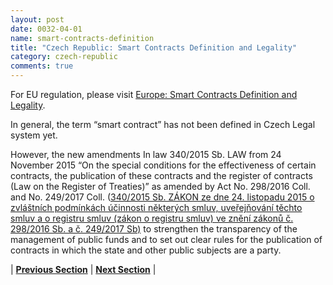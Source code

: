 ```yaml
---
layout: post
date: 0032-04-01
name: smart-contracts-definition
title: "Czech Republic: Smart Contracts Definition and Legality"
category: czech-republic
comments: true
---
```



For EU regulation, please visit [Europe: Smart Contracts Definition and Legality](https://neo-project.github.io/global-blockchain-compliance-hub//europe/europe-smart-contracts.html).


In general, the term “smart contract” has not been defined in Czech Legal system yet.

However, the new amendments In law 340/2015 Sb. LAW from 24 November 2015 “On the special conditions for the effectiveness of certain contracts, the publication of these contracts and the register of contracts (Law on the Register of Treaties)” as amended by Act No. 298/2016 Coll. and No. 249/2017 Coll.
([340/2015 Sb. ZÁKON ze dne 24. listopadu 2015 o zvláštních podmínkách účinnosti některých smluv, uveřejňování těchto smluv a o registru smluv (zákon o registru smluv)  ve znění zákonů č. 298/2016 Sb. a č. 249/2017 Sb)](http://aplikace.mvcr.cz/sbirka-zakonu/ViewFile.aspx?type=z&id=37369)
to strengthen the transparency of the management of public funds and to set out clear rules for the publication of contracts in which the state and other public subjects are a party. 




| **[Previous Section]( https://neo-project.github.io/global-blockchain-compliance-hub//czech-republic/czech-republic-final-liability.html)** | **[Next Section]( https://neo-project.github.io/global-blockchain-compliance-hub//czech-republic/czech-republic-dispute-resolution.html)** |
